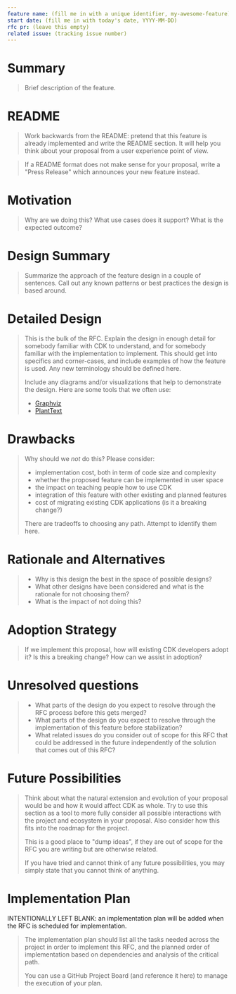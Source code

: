```yaml
---
feature name: (fill me in with a unique identifier, my-awesome-feature)
start date: (fill me in with today's date, YYYY-MM-DD)
rfc pr: (leave this empty)
related issue: (tracking issue number)
---
```


# Summary

> Brief description of the feature.

# README

> Work backwards from the README: pretend that this feature is already implemented and write the README section. It will help you think about your proposal from a user experience point of view.

> If a README format does not make sense for your proposal, write a "Press Release" which announces your new feature instead.

# Motivation

> Why are we doing this? What use cases does it support? What is the expected
> outcome?

# Design Summary

> Summarize the approach of the feature design in a couple of sentences. Call out
> any known patterns or best practices the design is based around.

# Detailed Design

> This is the bulk of the RFC. Explain the design in enough detail for somebody
> familiar with CDK to understand, and for somebody familiar with the
> implementation to implement. This should get into specifics and corner-cases,
> and include examples of how the feature is used. Any new terminology should be
> defined here.
>
> Include any diagrams and/or visualizations that help to demonstrate the design.
> Here are some tools that we often use:
>
> - [Graphviz](http://graphviz.it/#/gallery/structs.gv)
> - [PlantText](https://www.planttext.com)

# Drawbacks

> Why should we _not_ do this? Please consider:
>
> - implementation cost, both in term of code size and complexity
> - whether the proposed feature can be implemented in user space
> - the impact on teaching people how to use CDK
> - integration of this feature with other existing and planned features
> - cost of migrating existing CDK applications (is it a breaking change?)
>
> There are tradeoffs to choosing any path. Attempt to identify them here.

# Rationale and Alternatives

> - Why is this design the best in the space of possible designs?
> - What other designs have been considered and what is the rationale for not
>   choosing them?
> - What is the impact of not doing this?

# Adoption Strategy

> If we implement this proposal, how will existing CDK developers adopt it? Is
> this a breaking change? How can we assist in adoption?

# Unresolved questions

> - What parts of the design do you expect to resolve through the RFC process
>   before this gets merged?
> - What parts of the design do you expect to resolve through the implementation
>   of this feature before stabilization?
> - What related issues do you consider out of scope for this RFC that could be
>   addressed in the future independently of the solution that comes out of this
>   RFC?

# Future Possibilities

> Think about what the natural extension and evolution of your proposal would be
> and how it would affect CDK as whole. Try to use this section as a tool to more
> fully consider all possible interactions with the project and ecosystem in your
> proposal. Also consider how this fits into the roadmap for the project.
>
> This is a good place to "dump ideas", if they are out of scope for the RFC you
> are writing but are otherwise related.
>
> If you have tried and cannot think of any future possibilities, you may simply
> state that you cannot think of anything.

# Implementation Plan

INTENTIONALLY LEFT BLANK: an implementation plan will be added when the RFC is
scheduled for implementation.

> The implementation plan should list all the tasks needed across the project in order to implement this RFC, and the planned order of implementation based on dependencies and analysis of the critical path.
>
> You can use a GitHub Project Board (and reference it here) to manage the execution of your plan.
